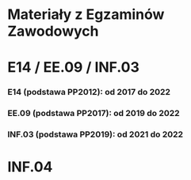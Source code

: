 # Materiały z Egzaminów Zawodowych
# E14 / EE.09 / INF.03
### E14 (podstawa PP2012): od 2017 do 2022
### EE.09 (podstawa PP2017): od 2019 do 2022
### INF.03 (podstawa PP2019): od 2021 do 2022

# INF.04


